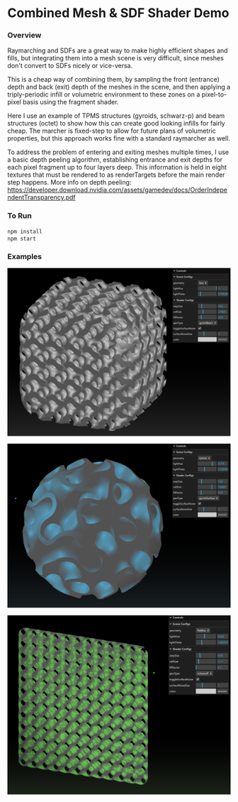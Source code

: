 # Combined Mesh & SDF Shader Demo

### Overview
Raymarching and SDFs are a great way to make highly efficient shapes and fills, but integrating them into a mesh scene is very difficult, since meshes don't convert to SDFs nicely or vice-versa.

This is a cheap way of combining them, by sampling the front (entrance) depth and back (exit) depth of the meshes in the scene, and then applying a triply-periodic infill or volumetric environment to these zones on a pixel-to-pixel basis using the fragment shader.

Here I use an example of TPMS structures (gyroids, schwarz-p) and beam structures (octet) to show how this can create good looking infills for fairly cheap. The marcher is fixed-step to allow for future plans of volumetric properties, but this approach works fine with a standard raymarcher as well.

To address the problem of entering and exiting meshes multiple times, I use a basic depth peeling algorithm, establishing entrance and exit depths for each pixel fragment up to four layers deep. This information is held in eight textures that must be rendered to as renderTargets before the main render step happens. More info on depth peeling: https://developer.download.nvidia.com/assets/gamedev/docs/OrderIndependentTransparency.pdf

### To Run

```
npm install
npm start
```


### Examples
![](https://github.com/dansh0/shader-mesh-demo/blob/main/media/Screenshot%202023-12-19%20094746.png)

![](https://github.com/dansh0/shader-mesh-demo/blob/main/media/Screenshot%202023-12-19%20094843.png)

![](https://github.com/dansh0/shader-mesh-demo/blob/main/media/Screenshot%202023-12-19%20095000.png)
